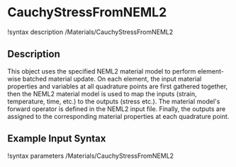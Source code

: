 # CauchyStressFromNEML2

!syntax description /Materials/CauchyStressFromNEML2

## Description

This object uses the specified NEML2 material model to perform element-wise batched
material update. On each element, the input material properties and variables at all
quadrature points are first gathered together, then the NEML2 material model is used
to map the inputs (strain, temperature, time, etc.) to the outputs (stress etc.).
The material model's forward operator is defined in the NEML2 input file. Finally,
the outputs are assigned to the corresponding material properties at each quadrature
point.

## Example Input Syntax

!syntax parameters /Materials/CauchyStressFromNEML2
